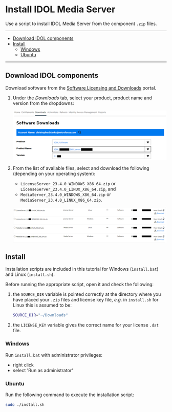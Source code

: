 # Install IDOL Media Server

Use a script to install IDOL Media Server from the component `.zip` files.

---

- [Download IDOL components](#download-idol-components)
- [Install](#install)
  - [Windows](#windows)
  - [Ubuntu](#ubuntu)

---

## Download IDOL components

Download software from the [Software Licensing and Downloads](https://sld.microfocus.com/mysoftware/index) portal.

1. Under the *Downloads* tab, select your product, product name and version from the dropdowns:

    ![get-software](./figs/get-software.png)

1. From the list of available files, select and download the following (depending on your operating system):
   -  `LicenseServer_23.4.0_WINDOWS_X86_64.zip` or `LicenseServer_23.4.0_LINUX_X86_64.zip`, and
   -  `MediaServer_23.4.0_WINDOWS_X86_64.zip` or `MediaServer_23.4.0_LINUX_X86_64.zip`.

    ![get-idol-zips](./figs/get-idol-zips.png)

## Install

Installation scripts are included in this tutorial for Windows (`install.bat`) and Linux (`install.sh`).

Before running the appropriate script, open it and check the following:

1. the `SOURCE_DIR` variable is pointed correctly at the directory where you have placed your `.zip` files and license key file, *e.g.* in `install.sh` for Linux this is assumed to be:

    ```sh
    SOURCE_DIR="~/Downloads"
    ```

1. the `LICENSE_KEY` variable gives the correct name for your license `.dat` file.

### Windows

Run `install.bat` with administrator privileges:

- right click
- select 'Run as administrator'

### Ubuntu

Run the following command to execute the installation script:

```sh
sudo ./install.sh
```
